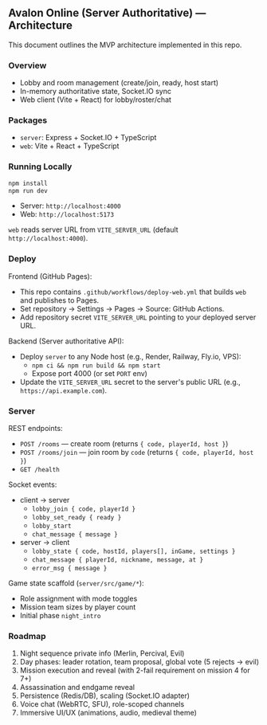 ## Avalon Online (Server Authoritative) — Architecture

This document outlines the MVP architecture implemented in this repo.

### Overview
- Lobby and room management (create/join, ready, host start)
- In-memory authoritative state, Socket.IO sync
- Web client (Vite + React) for lobby/roster/chat

### Packages
- `server`: Express + Socket.IO + TypeScript
- `web`: Vite + React + TypeScript

### Running Locally
```bash
npm install
npm run dev
```
- Server: `http://localhost:4000`
- Web: `http://localhost:5173`

`web` reads server URL from `VITE_SERVER_URL` (default `http://localhost:4000`).

### Deploy

Frontend (GitHub Pages):
- This repo contains `.github/workflows/deploy-web.yml` that builds `web` and publishes to Pages.
- Set repository → Settings → Pages → Source: GitHub Actions.
- Add repository secret `VITE_SERVER_URL` pointing to your deployed server URL.

Backend (Server authoritative API):
- Deploy `server` to any Node host (e.g., Render, Railway, Fly.io, VPS):
  - `npm ci && npm run build && npm start`
  - Expose port 4000 (or set `PORT` env)
- Update the `VITE_SERVER_URL` secret to the server's public URL (e.g., `https://api.example.com`).

### Server
REST endpoints:
- `POST /rooms` — create room (returns `{ code, playerId, host }`)
- `POST /rooms/join` — join room by `code` (returns `{ code, playerId, host }`)
- `GET /health`

Socket events:
- client → server
  - `lobby_join { code, playerId }`
  - `lobby_set_ready { ready }`
  - `lobby_start`
  - `chat_message { message }`
- server → client
  - `lobby_state { code, hostId, players[], inGame, settings }`
  - `chat_message { playerId, nickname, message, at }`
  - `error_msg { message }`

Game state scaffold (`server/src/game/*`):
- Role assignment with mode toggles
- Mission team sizes by player count
- Initial phase `night_intro`

### Roadmap
1. Night sequence private info (Merlin, Percival, Evil)
2. Day phases: leader rotation, team proposal, global vote (5 rejects → evil)
3. Mission execution and reveal (with 2-fail requirement on mission 4 for 7+)
4. Assassination and endgame reveal
5. Persistence (Redis/DB), scaling (Socket.IO adapter)
6. Voice chat (WebRTC, SFU), role-scoped channels
7. Immersive UI/UX (animations, audio, medieval theme)


